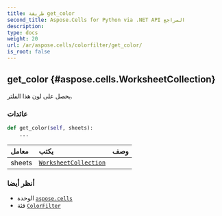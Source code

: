 ```yaml
---
title: طريقة get_color
second_title: Aspose.Cells for Python via .NET API المراجع
description:
type: docs
weight: 20
url: /ar/aspose.cells/colorfilter/get_color/
is_root: false
---
```

##  get_color {#aspose.cells.WorksheetCollection}
يحصل على لون هذا الفلتر.


###  عائدات




```python
def get_color(self, sheets):
    ...
```


| معامل| يكتب| وصف|
| :- | :- | :- |
| sheets | [`WorksheetCollection`](/cells/python-net/ar/aspose.cells/worksheetcollection) |  |



###  أنظر أيضا
* الوحدة [`aspose.cells`](../../)
* فئة [`ColorFilter`](/cells/python-net/ar/aspose.cells/colorfilter)
